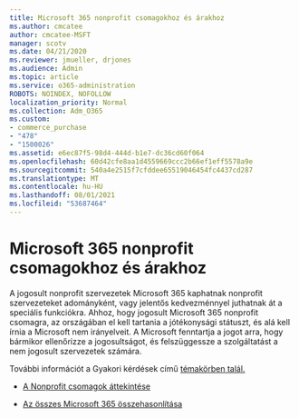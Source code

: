```yaml
---
title: Microsoft 365 nonprofit csomagokhoz és árakhoz
ms.author: cmcatee
author: cmcatee-MSFT
manager: scotv
ms.date: 04/21/2020
ms.reviewer: jmueller, drjones
ms.audience: Admin
ms.topic: article
ms.service: o365-administration
ROBOTS: NOINDEX, NOFOLLOW
localization_priority: Normal
ms.collection: Adm_O365
ms.custom:
- commerce_purchase
- "478"
- "1500026"
ms.assetid: e6ec87f5-98d4-444d-b1e7-dc36cd60f064
ms.openlocfilehash: 60d42cfe8aa1d4559669ccc2b66ef1eff5578a9e
ms.sourcegitcommit: 540a4e2515f7cfddee65519046454fc4437cd287
ms.translationtype: MT
ms.contentlocale: hu-HU
ms.lasthandoff: 08/01/2021
ms.locfileid: "53687464"
---
```

# <a name="microsoft-365-for-nonprofit-plans-and-pricing"></a>Microsoft 365 nonprofit csomagokhoz és árakhoz

A jogosult nonprofit szervezetek Microsoft 365 kaphatnak nonprofit szervezeteket adományként, vagy jelentős kedvezménnyel juthatnak át a speciális funkciókra. Ahhoz, hogy jogosult Microsoft 365 nonprofit csomagra, [](https://go.microsoft.com/fwlink/p/?LinkID=330253) az országában el kell tartania a jótékonysági státuszt, és alá kell írnia a Microsoft nem irányelveit. A Microsoft fenntartja a jogot arra, hogy bármikor ellenőrizze a jogosultságot, és felszüggessze a szolgáltatást a nem jogosult szervezetek számára.
  
További információt a Gyakori kérdések című [témakörben talál.](https://products.office.com/nonprofit/office-365-nonprofit)
  
- [A Nonprofit csomagok áttekintése](https://products.office.com/nonprofit/office-365-nonprofit-plans-and-pricing?tab=1)

- [Az összes Microsoft 365 összehasonlítása](https://products.office.com/business/compare-more-office-365-for-business-plans)